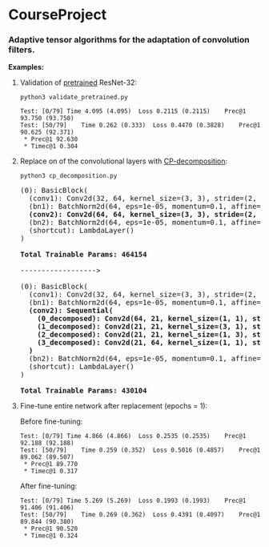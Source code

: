 # CourseProject
### Adaptive tensor algorithms for the adaptation of convolution filters.


**Examples:**

1. Validation of [pretrained](https://github.com/akamaster/pytorch_resnet_cifar10) ResNet-32:
   ```
   python3 validate_pretrained.py
   ```
   ```
   Test: [0/79]	Time 4.095 (4.095)	Loss 0.2115 (0.2115)	Prec@1 93.750 (93.750)
   Test: [50/79]	Time 0.262 (0.333)	Loss 0.4470 (0.3828)	Prec@1 90.625 (92.371)
    * Prec@1 92.630
    * Timec@1 0.304
   ```

2. Replace on of the convolutional layers with [CP-decomposition](https://arxiv.org/pdf/1412.6553.pdf):
   ```
   python3 cp_decomposition.py
   ```
   <pre>
   (0): BasicBlock(
     (conv1): Conv2d(32, 64, kernel_size=(3, 3), stride=(2, 2), padding=(1, 1), bias=False)
     (bn1): BatchNorm2d(64, eps=1e-05, momentum=0.1, affine=True, track_running_stats=True)
     <b>(conv2): Conv2d(64, 64, kernel_size=(3, 3), stride=(2, 2), padding=(1, 1), bias=False)</b>
     (bn2): BatchNorm2d(64, eps=1e-05, momentum=0.1, affine=True, track_running_stats=True)
     (shortcut): LambdaLayer()
   )
   
   <b>Total Trainable Params: 464154</b>
   
   ------------------>
   
   (0): BasicBlock(
     (conv1): Conv2d(32, 64, kernel_size=(3, 3), stride=(2, 2), padding=(1, 1), bias=False)
     (bn1): BatchNorm2d(64, eps=1e-05, momentum=0.1, affine=True, track_running_stats=True)
     <b>(conv2): Sequential(
       (0_decomposed): Conv2d(64, 21, kernel_size=(1, 1), stride=(1, 1), bias=False)
       (1_decomposed): Conv2d(21, 21, kernel_size=(3, 1), stride=(1, 1), padding=(1, 0), groups=21, bias=False)
       (2_decomposed): Conv2d(21, 21, kernel_size=(1, 3), stride=(1, 1), padding=(0, 1), groups=21, bias=False)
       (3_decomposed): Conv2d(21, 64, kernel_size=(1, 1), stride=(1, 1), bias=False)
     )</b>
     (bn2): BatchNorm2d(64, eps=1e-05, momentum=0.1, affine=True, track_running_stats=True)
     (shortcut): LambdaLayer()
   )
   
   <b>Total Trainable Params: 430104</b>
   </pre>

3. Fine-tune entire network after replacement (epochs = 1):

   Before fine-tuning:
   ```
   Test: [0/79]	Time 4.866 (4.866)	Loss 0.2535 (0.2535)	Prec@1 92.188 (92.188)
   Test: [50/79]	Time 0.259 (0.352)	Loss 0.5016 (0.4857)	Prec@1 89.062 (89.507)
    * Prec@1 89.770
    * Timec@1 0.317
   ```
   
   After fine-tuning:
   ```
   Test: [0/79]	Time 5.269 (5.269)	Loss 0.1993 (0.1993)	Prec@1 91.406 (91.406)
   Test: [50/79]	Time 0.269 (0.362)	Loss 0.4391 (0.4097)	Prec@1 89.844 (90.380)
    * Prec@1 90.520
    * Timec@1 0.324
   ```
